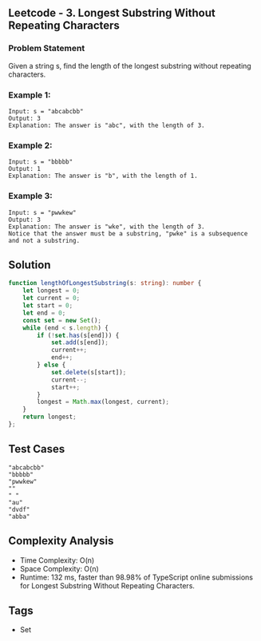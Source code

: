 ## Leetcode - 3. Longest Substring Without Repeating Characters

### Problem Statement
Given a string s, find the length of the longest substring without repeating characters.

### Example 1:
```
Input: s = "abcabcbb"
Output: 3
Explanation: The answer is "abc", with the length of 3.
```

### Example 2:
```
Input: s = "bbbbb"
Output: 1
Explanation: The answer is "b", with the length of 1.
```

### Example 3:
```
Input: s = "pwwkew"
Output: 3
Explanation: The answer is "wke", with the length of 3.
Notice that the answer must be a substring, "pwke" is a subsequence and not a substring.
```

## Solution
```ts
function lengthOfLongestSubstring(s: string): number {
    let longest = 0;
    let current = 0;
    let start = 0;
    let end = 0;
    const set = new Set();
    while (end < s.length) {
        if (!set.has(s[end])) {
            set.add(s[end]);
            current++;
            end++;
        } else {
            set.delete(s[start]);
            current--;
            start++;
        }
        longest = Math.max(longest, current);
    }
    return longest;
};
```

## Test Cases
```
"abcabcbb"
"bbbbb"
"pwwkew"
""
" "
"au"
"dvdf"
"abba"
```

## Complexity Analysis
- Time Complexity: O(n)
- Space Complexity: O(n)
- Runtime: 132 ms, faster than 98.98% of TypeScript online submissions for Longest Substring Without Repeating Characters.


## Tags
- Set


